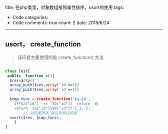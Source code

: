 title: 在php类里，对象数组按照属性排序，usort的使用
tags: 
  - Code
categories: 
  - Code
comments: true
count: 2
date: 2018/6/24
---
  
## usort， create_function
> 该问题主要使用的是 create_function() 方法


```php

class Test{
 public  function s(){
  $res=arry()
  array_push($res,array('id'=>2))
  array_push($res,array('id'=>1))
  
  $cmp_func = create_function('$a,$b', '
	if($a["id"]  ==  $b["id"])  return  0;
	return  $a["id"]>$b["id"]?-1:1;');
        // 对结果排序 保证目录在前面
  usort($res, $cmp_func);
    }
}

``` 
